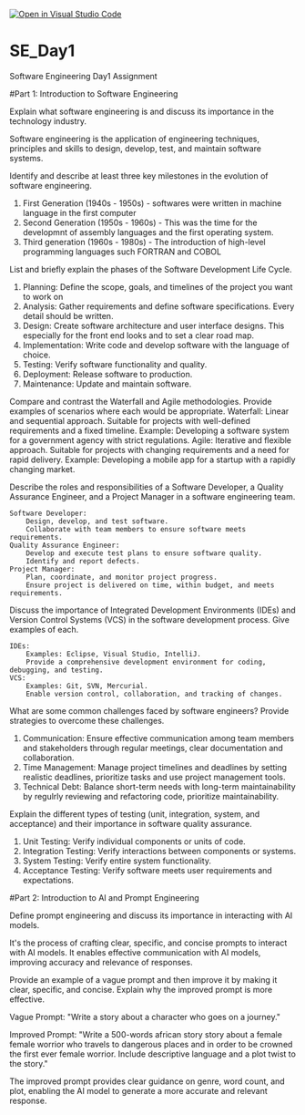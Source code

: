 [![Open in Visual Studio Code](https://classroom.github.com/assets/open-in-vscode-2e0aaae1b6195c2367325f4f02e2d04e9abb55f0b24a779b69b11b9e10269abc.svg)](https://classroom.github.com/online_ide?assignment_repo_id=18393795&assignment_repo_type=AssignmentRepo)
# SE_Day1
Software Engineering Day1 Assignment

#Part 1: Introduction to Software Engineering

Explain what software engineering is and discuss its importance in the technology industry.

Software engineering is the application of engineering techniques, principles and skills to design, develop, test, and maintain software systems.


Identify and describe at least three key milestones in the evolution of software engineering.

1. First Generation (1940s - 1950s) - softwares were written in machine language in the first computer
2. Second Generation (1950s - 1960s) - This was the time for the developmnt of assembly languages and the first operating system.
3. Third generation (1960s - 1980s) - The introduction of high-level programming languages such FORTRAN and COBOL


List and briefly explain the phases of the Software Development Life Cycle.
1. Planning: Define the scope, goals, and timelines of the project you want to work on
2. Analysis: Gather requirements and define software specifications. Every detail should be written.
3. Design: Create software architecture and user interface designs. This especially for the front end looks and to set a clear road map.
4. Implementation: Write code and develop software with the language of choice.
5. Testing: Verify software functionality and quality.
6. Deployment: Release software to production.
7. Maintenance: Update and maintain software.

Compare and contrast the Waterfall and Agile methodologies. Provide examples of scenarios where each would be appropriate.
    Waterfall:
        Linear and sequential approach.
        Suitable for projects with well-defined requirements and a fixed timeline.
        Example: Developing a software system for a government agency with strict regulations.
    Agile:
        Iterative and flexible approach.
        Suitable for projects with changing requirements and a need for rapid delivery.
        Example: Developing a mobile app for a startup with a rapidly changing market.



Describe the roles and responsibilities of a Software Developer, a Quality Assurance Engineer, and a Project Manager in a software engineering team.

    Software Developer:
        Design, develop, and test software.
        Collaborate with team members to ensure software meets requirements.
    Quality Assurance Engineer:
        Develop and execute test plans to ensure software quality.
        Identify and report defects.
    Project Manager:
        Plan, coordinate, and monitor project progress.
        Ensure project is delivered on time, within budget, and meets requirements.


Discuss the importance of Integrated Development Environments (IDEs) and Version Control Systems (VCS) in the software development process. Give examples of each.

    IDEs:
        Examples: Eclipse, Visual Studio, IntelliJ.
        Provide a comprehensive development environment for coding, debugging, and testing.
    VCS:
        Examples: Git, SVN, Mercurial.
        Enable version control, collaboration, and tracking of changes.


What are some common challenges faced by software engineers? Provide strategies to overcome these challenges.

1. Communication: Ensure effective communication among team members and stakeholders through regular meetings, clear documentation and collaboration.
2. Time Management: Manage project timelines and deadlines by setting realistic deadlines, prioritize tasks and use project management tools.
3. Technical Debt: Balance short-term needs with long-term maintainability by regulrly reviewing and refactoring code, prioritize maintainability.


Explain the different types of testing (unit, integration, system, and acceptance) and their importance in software quality assurance.
1. Unit Testing: Verify individual components or units of code.
2. Integration Testing: Verify interactions between components or systems.
3. System Testing: Verify entire system functionality.
4. Acceptance Testing: Verify software meets user requirements and expectations.


#Part 2: Introduction to AI and Prompt Engineering


Define prompt engineering and discuss its importance in interacting with AI models.

It's the process of crafting clear, specific, and concise prompts to interact with AI models.
It enables effective communication with AI models, improving accuracy and relevance of responses.


Provide an example of a vague prompt and then improve it by making it clear, specific, and concise. Explain why the improved prompt is more effective.

Vague Prompt: "Write a story about a character who goes on a journey."

Improved Prompt: "Write a 500-words african story story about a female female worrior who travels to dangerous places and in order to be crowned the first ever female worrior. Include descriptive language and a plot twist to the story."

The improved prompt provides clear guidance on genre, word count, and plot, enabling the AI model to generate a more accurate and relevant response.